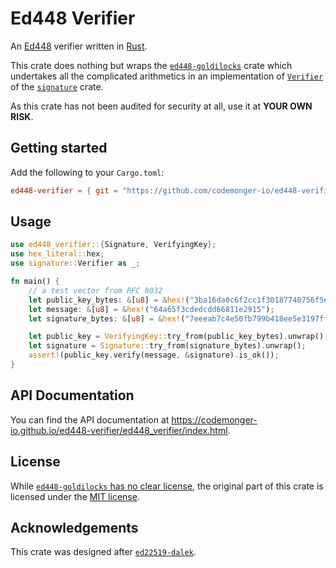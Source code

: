 # Ed448 Verifier

An [Ed448](https://datatracker.ietf.org/doc/html/rfc8032#section-5.2) verifier written in [Rust](https://www.rust-lang.org).

This crate does nothing but wraps the [`ed448-goldilocks`](https://crates.io/crates/ed448-goldilocks) crate which undertakes all the complicated arithmetics in an implementation of [`Verifier`](https://docs.rs/signature/latest/signature/trait.Verifier.html) of the [`signature`](https://crates.io/crates/signature) crate.

As this crate has not been audited for security at all, use it at **YOUR OWN RISK**.

## Getting started

Add the following to your `Cargo.toml`:

```toml
ed448-verifier = { git = "https://github.com/codemonger-io/ed448-verifier.git", tag = "v0.0.1" }
```

## Usage

```rust
use ed448_verifier::{Signature, VerifyingKey};
use hex_literal::hex;
use signature::Verifier as _;

fn main() {
    // a test vector from RFC 8032
    let public_key_bytes: &[u8] = &hex!("3ba16da0c6f2cc1f30187740756f5e798d6bc5fc015d7c63cc9510ee3fd44adc24d8e968b6e46e6f94d19b945361726bd75e149ef09817f580");
    let message: &[u8] = &hex!("64a65f3cdedcdd66811e2915");
    let signature_bytes: &[u8] = &hex!("7eeeab7c4e50fb799b418ee5e3197ff6bf15d43a14c34389b59dd1a7b1b85b4ae90438aca634bea45e3a2695f1270f07fdcdf7c62b8efeaf00b45c2c96ba457eb1a8bf075a3db28e5c24f6b923ed4ad747c3c9e03c7079efb87cb110d3a99861e72003cbae6d6b8b827e4e6c143064ff3c00");

    let public_key = VerifyingKey::try_from(public_key_bytes).unwrap();
    let signature = Signature::try_from(signature_bytes).unwrap();
    assert!(public_key.verify(message, &signature).is_ok());
}
```

## API Documentation

You can find the API documentation at <https://codemonger-io.github.io/ed448-verifier/ed448_verifier/index.html>.

## License

While [`ed448-goldilocks` has no clear license](https://github.com/crate-crypto/Ed448-Goldilocks/pull/37), the original part of this crate is licensed under the [MIT license](./LICENSE).

## Acknowledgements

This crate was designed after [`ed22519-dalek`](https://github.com/dalek-cryptography/curve25519-dalek/tree/main/ed25519-dalek).